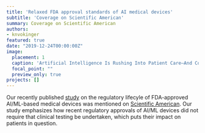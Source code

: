 ```yaml
---
title: 'Relaxed FDA approval standards of AI medical devices'
subtitle: 'Coverage on Scientific American'
summary: Coverage on Scientific American
authors: 
- knvokinger
featured: true
date: "2019-12-24T00:00:00Z"
image:
  placement: 1
  caption: 'Artificial Intelligence Is Rushing Into Patient Care—And Could Raise Risks'
  focal_point: ""
  preview_only: true
projects: []
---
```


Our recently published [study](https://jamanetwork.com/journals/jama/fullarticle/10.1001/jama.2019.16842) on the regulatory lifecyle of FDA-approved AI/ML-based medical devices was mentioned on [Scientific American](https://www.scientificamerican.com/article/artificial-intelligence-is-rushing-into-patient-care-and-could-raise-risks/?utm_medium=social&utm_content=organic&utm_source=twitter&utm_campaign=SciAm_&sf226835386=1). Our study emphasizes how recent regulatory approvals of AI/ML devices did not require that clinical testing be undertaken, which puts their impact on patients in question.
